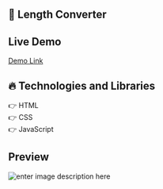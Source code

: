 
## 📏 Length Converter

## Live Demo
[Demo Link](https://ozcanbodur.github.io/length-converter/)

## 🔥  Technologies and Libraries
👉  HTML  
👉  CSS  
👉  JavaScript
## Preview
![enter image description here](https://i.ibb.co/vk2ZcJ5/ozcanbodurlength.jpg)

